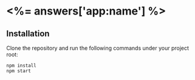 # <%= answers['app:name'] %>

## Installation

Clone the repository and run the following commands under your project root:

```shell
npm install
npm start
```
